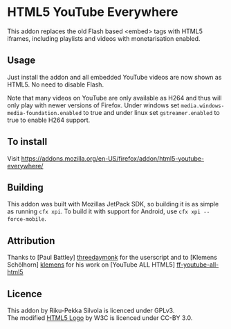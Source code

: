 # HTML5 YouTube Everywhere #

This addon replaces the old Flash based &lt;embed> tags with HTML5 iframes,
including playlists and videos with monetarisation enabled.

## Usage ##

Just install the addon and all embedded YouTube videos are now shown as HTML5. 
No need to disable Flash.

Note that many videos on YouTube are only available as H264 and thus will only
play with newer versions of Firefox.
Under windows set `media.windows-media-foundation.enabled` to true and under 
linux set `gstreamer.enabled` to true to enable H264 support.

## To install

Visit https://addons.mozilla.org/en-US/firefox/addon/html5-youtube-everywhere/

## Building ##

This addon was built with Mozillas JetPack SDK, so building it is as simple
as running `cfx xpi`. To build it with support for Android, use `cfx xpi --force-mobile`.

## Attribution ##

Thanks to [Paul Battley] [threedaymonk] for the userscript and to [Klemens 
Schölhorn] [klemens] for his work on [YouTube ALL HTML5] [ff-youtube-all-html5]

## Licence ##

This addon by Riku-Pekka Silvola is licenced under GPLv3.<br />
The modified [HTML5 Logo][w3c] by W3C is licenced under CC-BY 3.0.

[w3c]: http://www.w3.org/html/logo/
[threedaymonk]: https://github.com/threedaymonk
[klemens]: https://github.com/klemens
[ff-youtube-all-html5]: https://github.com/klemens/ff-youtube-all-html5
